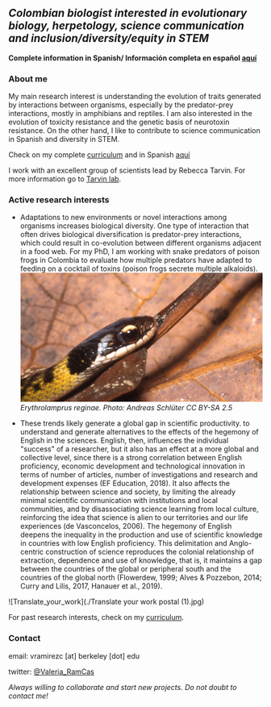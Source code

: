 ## _Colombian biologist interested in evolutionary biology, herpetology, science communication and inclusion/diversity/equity in STEM_

**Complete information in Spanish/ Información completa en español [aquí](./Spanish_content/index_es.md)**

### About me

My main research interest is understanding the evolution of traits generated by interactions between organisms, especially by the predator-prey interactions, mostly in amphibians and reptiles. I am also interested in the evolution of toxicity resistance and the genetic basis of neurotoxin resistance. On the other hand, I like to contribute to science communication in Spanish and diversity in STEM. 


Check on my complete [curriculum](./curriculum.md) and in Spanish [aquí](./Spanish_content/curriculum_es.md)

I work with an excellent group of scientists lead by Rebecca Tarvin. For more information go to [Tarvin lab](https://www.tarvinlab.org/).

### Active research interests

- Adaptations to new environments or novel interactions among organisms increases biological diversity. One type of interaction that often drives biological diversification is predator-prey interactions, which could result in co-evolution between different organisms adjacent in a food web. For my PhD, I am working with snake predators of poison frogs in Colombia to evaluate how multiple predators have adapted to feeding on a cocktail of toxins (poison frogs secrete multiple alkaloids).
![Erythrolamprus_reginae](./Liophis_reginae.jpg) _Erythrolamprus reginae. Photo: Andreas Schlüter CC BY-SA 2.5_

- These trends likely generate a global gap in scientific productivity. to understand and generate alternatives to the effects of the hegemony of English in the sciences.
English, then, influences the individual "success" of a researcher, but it also has an effect at a more global and collective level, since there is a strong correlation between English proficiency, economic development and technological innovation in terms of number of articles, number of investigations and research and development expenses (EF Education, 2018). It also affects the relationship between science and society, by limiting the already minimal scientific communication with institutions and local communities, and by disassociating science learning from local culture, reinforcing the idea that science is alien to our territories and our life experiences (de Vasconcelos, 2006). The hegemony of English deepens the inequality in the production and use of scientific knowledge in countries with low English proficiency. This delimitation and Anglo-centric construction of science reproduces the colonial relationship of extraction, dependence and use of knowledge, that is, it maintains a gap between the countries of the global or peripheral south and the countries of the global north (Flowerdew, 1999; Alves & Pozzebon, 2014; Curry and Lilis, 2017, Hanauer et al., 2019).

![Translate_your_work](./Translate your work postal (1).jpg)

For past research interests, check on my [curriculum](./curriculum.md).

### Contact
email: vramirezc [at] berkeley [dot] edu

twitter: [@Valeria_RamCas](https://twitter.com/Valeria_RamCas)

*Always willing to collaborate and start new projects. Do not doubt to contact me!*
